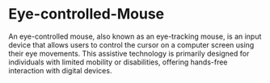 # Eye-controlled-Mouse
An eye-controlled mouse, also known as an eye-tracking mouse, is an input device that allows users to control the cursor on a computer screen using their eye movements. This assistive technology is primarily designed for individuals with limited mobility or disabilities, offering hands-free interaction with digital devices. 
